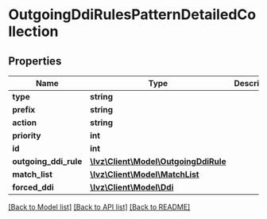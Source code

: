 # OutgoingDdiRulesPatternDetailedCollection

## Properties
Name | Type | Description | Notes
------------ | ------------- | ------------- | -------------
**type** | **string** |  | 
**prefix** | **string** |  | [optional] 
**action** | **string** |  | 
**priority** | **int** |  | 
**id** | **int** |  | [optional] 
**outgoing_ddi_rule** | [**\Ivz\Client\Model\OutgoingDdiRule**](OutgoingDdiRule.md) |  | 
**match_list** | [**\Ivz\Client\Model\MatchList**](MatchList.md) |  | [optional] 
**forced_ddi** | [**\Ivz\Client\Model\Ddi**](Ddi.md) |  | [optional] 

[[Back to Model list]](../README.md#documentation-for-models) [[Back to API list]](../README.md#documentation-for-api-endpoints) [[Back to README]](../README.md)


